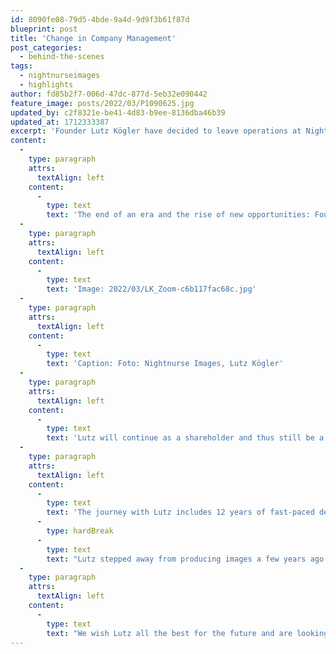 ```yaml
---
id: 8090fe08-79d5-4bde-9a4d-9d9f3b61f87d
blueprint: post
title: 'Change in Company Management'
post_categories:
  - behind-the-scenes
tags:
  - nightnurseimages
  - highlights
author: fd85b2f7-006d-47dc-877d-5eb32e090442
feature_image: posts/2022/03/P1090625.jpg
updated_by: c2f8321e-be41-4d83-b9ee-8136dba46b39
updated_at: 1712333387
excerpt: 'Founder Lutz Kögler have decided to leave operations at Nightnurse Images AG by the end of June 2022. '
content:
  -
    type: paragraph
    attrs:
      textAlign: left
    content:
      -
        type: text
        text: 'The end of an era and the rise of new opportunities: Founder and shareholder Lutz Kögler have decided to leave operations at Nightnurse Images AG by the end of June 2022.'
  -
    type: paragraph
    attrs:
      textAlign: left
    content:
      -
        type: text
        text: 'Image: 2022/03/LK_Zoom-c6b117fac68c.jpg'
  -
    type: paragraph
    attrs:
      textAlign: left
    content:
      -
        type: text
        text: 'Caption: Foto: Nightnurse Images, Lutz Kögler'
  -
    type: paragraph
    attrs:
      textAlign: left
    content:
      -
        type: text
        text: 'Lutz will continue as a shareholder and thus still be a Member of the Board. From this position, Nightnurse Images AG and Lutz will continue the collaboration and move the company forward.'
  -
    type: paragraph
    attrs:
      textAlign: left
    content:
      -
        type: text
        text: 'The journey with Lutz includes 12 years of fast-paced development with Nightnurse Images AG: Including but not limited to, evolving from 3 to 30 employees globally, and the opening of offices in Zurich, Buenos Aries, and New York.'
      -
        type: hardBreak
      -
        type: text
        text: "Lutz stepped away from producing images a few years ago and has primarily focused on Marketing, Sales, and Business Development in the past years. By end of June 2022, Lutz's client relations and responsibilities will carefully be handed over to appropriate role fillers."
  -
    type: paragraph
    attrs:
      textAlign: left
    content:
      -
        type: text
        text: "We wish Lutz all the best for the future and are looking forward to the continued collaboration on the Board level.\_"
---
```

